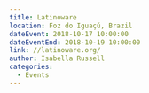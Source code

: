 ```yaml
---	
title: Latinoware
location: Foz do Iguaçú, Brazil
dateEvent: 2018-10-17 10:00:00		
dateEventEnd: 2018-10-19 10:00:00	
link: //latinoware.org/
author: Isabella Russell	
categories:	
  - Events	
---
```

